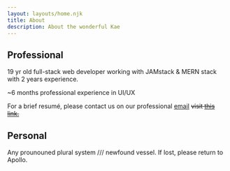 ```yaml
---
layout: layouts/home.njk
title: About
description: About the wonderful Kae
---
```


## Professional

19 yr old full-stack web developer working with JAMstack & MERN stack with 2 years experience.

~6 months professional experience in UI/UX

For a brief resumé, please contact us on our professional [email](/pages/contact) ~~visit [this link.]()~~

## Personal

Any prounouned plural system /// newfound vessel.
If lost, please return to Apollo.
